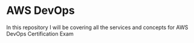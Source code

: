 # AWS DevOps
In this repository I will be covering all the services and concepts for AWS DevOps Certification Exam
